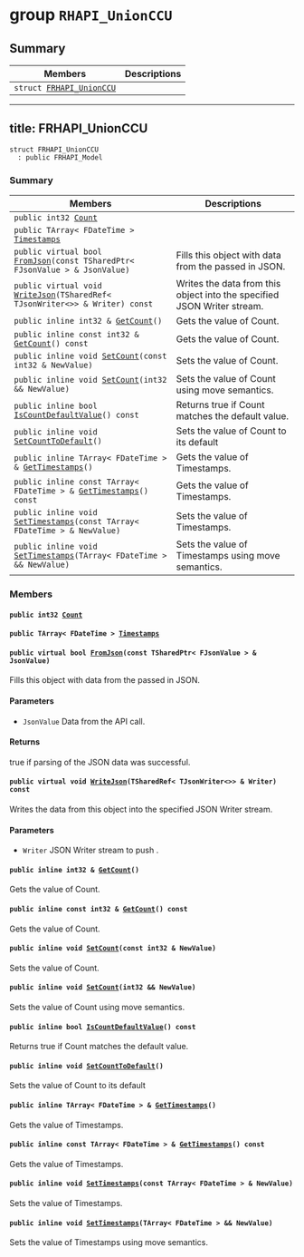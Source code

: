 # group `RHAPI_UnionCCU` <a id="group__RHAPI__UnionCCU"></a>

## Summary

 Members                        | Descriptions                                
--------------------------------|---------------------------------------------
`struct `[`FRHAPI_UnionCCU`](#structFRHAPI__UnionCCU) | 

---
title: FRHAPI_UnionCCU
---

```
struct FRHAPI_UnionCCU
  : public FRHAPI_Model
```

### Summary

 Members                        | Descriptions                                
--------------------------------|---------------------------------------------
`public int32 `[`Count`](#structFRHAPI__UnionCCU_1a69841a2e7517f0c6b3eb9fc740b06c1e) | 
`public TArray< FDateTime > `[`Timestamps`](#structFRHAPI__UnionCCU_1abae451775e33a1d06d69f056efe9e7bf) | 
`public virtual bool `[`FromJson`](#structFRHAPI__UnionCCU_1a66a76451586d7b68a0068c691e4dcfc0)`(const TSharedPtr< FJsonValue > & JsonValue)` | Fills this object with data from the passed in JSON.
`public virtual void `[`WriteJson`](#structFRHAPI__UnionCCU_1a56566a246386f5a0108aa0130866785a)`(TSharedRef< TJsonWriter<>> & Writer) const` | Writes the data from this object into the specified JSON Writer stream.
`public inline int32 & `[`GetCount`](#structFRHAPI__UnionCCU_1a01121ee141faf15d1cfbc49c6034a752)`()` | Gets the value of Count.
`public inline const int32 & `[`GetCount`](#structFRHAPI__UnionCCU_1ae361741146ee7e81d213ff3aa3b8521d)`() const` | Gets the value of Count.
`public inline void `[`SetCount`](#structFRHAPI__UnionCCU_1af20ee7933913c05c46566ae5060ee26b)`(const int32 & NewValue)` | Sets the value of Count.
`public inline void `[`SetCount`](#structFRHAPI__UnionCCU_1aac11f52a7e89795fe19db111993c46cc)`(int32 && NewValue)` | Sets the value of Count using move semantics.
`public inline bool `[`IsCountDefaultValue`](#structFRHAPI__UnionCCU_1adc972d59d8619c1c75819e44608ff9f4)`() const` | Returns true if Count matches the default value.
`public inline void `[`SetCountToDefault`](#structFRHAPI__UnionCCU_1abc467e76ff259fec10aedbe23a0609ac)`()` | Sets the value of Count to its default
`public inline TArray< FDateTime > & `[`GetTimestamps`](#structFRHAPI__UnionCCU_1ae3adb11b69a930ad9398ebea4ffe6834)`()` | Gets the value of Timestamps.
`public inline const TArray< FDateTime > & `[`GetTimestamps`](#structFRHAPI__UnionCCU_1a47117df1eca9fadd348ef751ee922e4e)`() const` | Gets the value of Timestamps.
`public inline void `[`SetTimestamps`](#structFRHAPI__UnionCCU_1ab9f944410d162dbacd4bd24bb2e8e84c)`(const TArray< FDateTime > & NewValue)` | Sets the value of Timestamps.
`public inline void `[`SetTimestamps`](#structFRHAPI__UnionCCU_1a17b211fe11a1ba0ca8eeb3ddb027c283)`(TArray< FDateTime > && NewValue)` | Sets the value of Timestamps using move semantics.

### Members

#### `public int32 `[`Count`](#structFRHAPI__UnionCCU_1a69841a2e7517f0c6b3eb9fc740b06c1e) <a id="structFRHAPI__UnionCCU_1a69841a2e7517f0c6b3eb9fc740b06c1e"></a>

#### `public TArray< FDateTime > `[`Timestamps`](#structFRHAPI__UnionCCU_1abae451775e33a1d06d69f056efe9e7bf) <a id="structFRHAPI__UnionCCU_1abae451775e33a1d06d69f056efe9e7bf"></a>

#### `public virtual bool `[`FromJson`](#structFRHAPI__UnionCCU_1a66a76451586d7b68a0068c691e4dcfc0)`(const TSharedPtr< FJsonValue > & JsonValue)` <a id="structFRHAPI__UnionCCU_1a66a76451586d7b68a0068c691e4dcfc0"></a>

Fills this object with data from the passed in JSON.

#### Parameters
* `JsonValue` Data from the API call.

#### Returns
true if parsing of the JSON data was successful.

#### `public virtual void `[`WriteJson`](#structFRHAPI__UnionCCU_1a56566a246386f5a0108aa0130866785a)`(TSharedRef< TJsonWriter<>> & Writer) const` <a id="structFRHAPI__UnionCCU_1a56566a246386f5a0108aa0130866785a"></a>

Writes the data from this object into the specified JSON Writer stream.

#### Parameters
* `Writer` JSON Writer stream to push .

#### `public inline int32 & `[`GetCount`](#structFRHAPI__UnionCCU_1a01121ee141faf15d1cfbc49c6034a752)`()` <a id="structFRHAPI__UnionCCU_1a01121ee141faf15d1cfbc49c6034a752"></a>

Gets the value of Count.

#### `public inline const int32 & `[`GetCount`](#structFRHAPI__UnionCCU_1ae361741146ee7e81d213ff3aa3b8521d)`() const` <a id="structFRHAPI__UnionCCU_1ae361741146ee7e81d213ff3aa3b8521d"></a>

Gets the value of Count.

#### `public inline void `[`SetCount`](#structFRHAPI__UnionCCU_1af20ee7933913c05c46566ae5060ee26b)`(const int32 & NewValue)` <a id="structFRHAPI__UnionCCU_1af20ee7933913c05c46566ae5060ee26b"></a>

Sets the value of Count.

#### `public inline void `[`SetCount`](#structFRHAPI__UnionCCU_1aac11f52a7e89795fe19db111993c46cc)`(int32 && NewValue)` <a id="structFRHAPI__UnionCCU_1aac11f52a7e89795fe19db111993c46cc"></a>

Sets the value of Count using move semantics.

#### `public inline bool `[`IsCountDefaultValue`](#structFRHAPI__UnionCCU_1adc972d59d8619c1c75819e44608ff9f4)`() const` <a id="structFRHAPI__UnionCCU_1adc972d59d8619c1c75819e44608ff9f4"></a>

Returns true if Count matches the default value.

#### `public inline void `[`SetCountToDefault`](#structFRHAPI__UnionCCU_1abc467e76ff259fec10aedbe23a0609ac)`()` <a id="structFRHAPI__UnionCCU_1abc467e76ff259fec10aedbe23a0609ac"></a>

Sets the value of Count to its default

#### `public inline TArray< FDateTime > & `[`GetTimestamps`](#structFRHAPI__UnionCCU_1ae3adb11b69a930ad9398ebea4ffe6834)`()` <a id="structFRHAPI__UnionCCU_1ae3adb11b69a930ad9398ebea4ffe6834"></a>

Gets the value of Timestamps.

#### `public inline const TArray< FDateTime > & `[`GetTimestamps`](#structFRHAPI__UnionCCU_1a47117df1eca9fadd348ef751ee922e4e)`() const` <a id="structFRHAPI__UnionCCU_1a47117df1eca9fadd348ef751ee922e4e"></a>

Gets the value of Timestamps.

#### `public inline void `[`SetTimestamps`](#structFRHAPI__UnionCCU_1ab9f944410d162dbacd4bd24bb2e8e84c)`(const TArray< FDateTime > & NewValue)` <a id="structFRHAPI__UnionCCU_1ab9f944410d162dbacd4bd24bb2e8e84c"></a>

Sets the value of Timestamps.

#### `public inline void `[`SetTimestamps`](#structFRHAPI__UnionCCU_1a17b211fe11a1ba0ca8eeb3ddb027c283)`(TArray< FDateTime > && NewValue)` <a id="structFRHAPI__UnionCCU_1a17b211fe11a1ba0ca8eeb3ddb027c283"></a>

Sets the value of Timestamps using move semantics.

